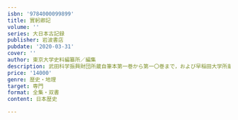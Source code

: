 ```yaml
---
isbn: '9784000099899'
title: 實躬卿記
volume: ''
series: 大日本古記録
publisher: 岩波書店
pubdate: '2020-03-31'
cover: ''
author: 東京大学史料編纂所／編集
description: 武田科学振興財団所蔵自筆本第一巻から第一〇巻まで，および早稲田大学所蔵自筆本別記，各紙背文書を収録．
price: '14000'
genre: 歴史・地理
target: 専門
format: 全集・双書
content: 日本歴史

---
```

